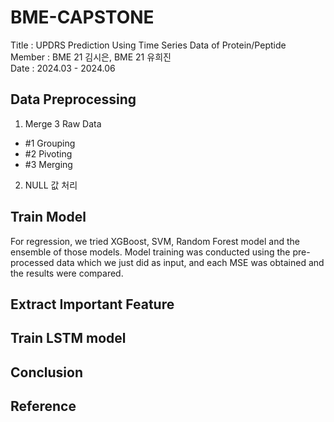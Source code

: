 # BME-CAPSTONE 

Title : UPDRS Prediction Using Time Series Data of Protein/Peptide <br/>
Member : BME 21 김시은, BME 21 유희진 <br/>
Date : 2024.03 - 2024.06 <br/>


## Data Preprocessing

1. Merge 3 Raw Data
- #1 Grouping
- #2 Pivoting
- #3 Merging

2. NULL 값 처리


## Train Model

For regression, we tried XGBoost, SVM, Random Forest model and the ensemble of those models. Model training was conducted using the pre-processed data which we just did as input, and each MSE was obtained and the results were compared.

## Extract Important Feature


## Train LSTM model


## Conclusion


## Reference
